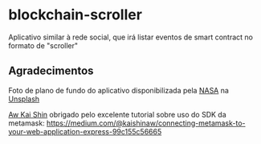 # blockchain-scroller
Aplicativo similar à rede social, que irá listar eventos de smart contract no formato de "scroller"


## Agradecimentos

Foto de plano de fundo do aplicativo disponibilizada pela <a href="https://unsplash.com/pt-br/@nasa?utm_content=creditCopyText&utm_medium=referral&utm_source=unsplash">NASA</a> na <a href="https://unsplash.com/pt-br/fotografias/foto-do-espaco-sideral-Q1p7bh3SHj8?utm_content=creditCopyText&utm_medium=referral&utm_source=unsplash">Unsplash</a>


[Aw Kai Shin](https://medium.com/@kaishinaw?source=post_page-----99c155c56665--------------------------------) obrigado pelo excelente tutorial sobre uso do SDK da metamask: https://medium.com/@kaishinaw/connecting-metamask-to-your-web-application-express-99c155c56665
